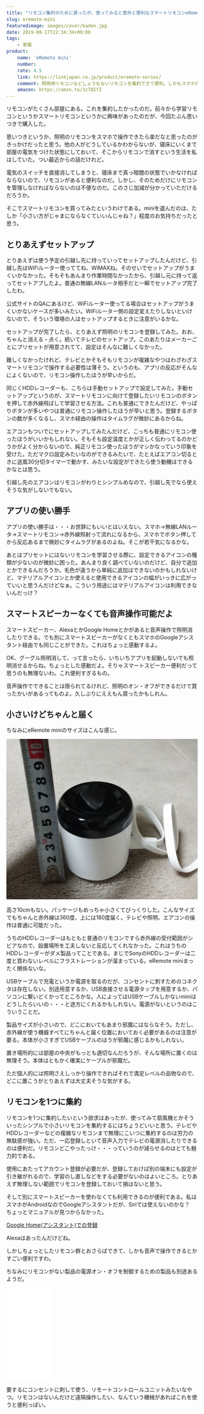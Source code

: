 ```yaml
---
title: "リモコン集約のために買ったが、使ってみると意外と便利なスマートリモコンeRemote mini"
slug: eremote-mini
featuredimage: images/cover/kaden.jpg
date: 2019-08-17T22:34:34+09:00
tags:
    - 家電
product:
    name: 'eRemote mini'
    number: 
    rate: 4.5
    link: https://linkjapan.co.jp/product/eremote-series/
    comment: 照明用リモコンなどしょうもないリモコンを集約できて便利。しかもスマホの音声で操作できる。
    amazon: https://amzn.to/3z7QIfZ
---
```


リモコンがたくさん部屋にある。これを集約したかったのだ。前々から学習リモコンというかスマートリモコンというかに興味があったのだが、今回たぶん思いつきで購入した。

思いつきというか、照明のリモコンをスマホで操作できたら楽だなと思ったのがきっかけだったと思う。他の人がどうしているかわからないが、寝床にいくまで部屋の電気をつけた状態にしておいて、そこからリモコンで消すという生活を私はしていた。つい最近からの話だけれど。

電気のスイッチを直接消してしまうと、寝床まで真っ暗闇の状態でいかなければならないので、リモコンがあると便利なのだ。しかし、そのためだけにリモコンを管理しなければならないのは不便なのだ。このさじ加減が分かっていただけるだろうか。

そこでスマートリモコンを買ってみたというわけである。miniを選んだのは、たしか「小さい方がじゃまにならなくていいんじゃね？」程度のお気持ちだったと思う。

<!--more-->

## とりあえずセットアップ

とりあえずは使う予定の引越し先に持っていってセットアップしたんだけど、引越し先はWiFiルーター使っててね、WiMAXね。そのせいでセットアップがうまくいかなかった。そもそもあんまり作業時間なかったから、引越し元に持って返ってセットアプしたよ。普通の無線LANルータ相手だと一瞬でセットアップ完了したわ。

公式サイトのQAにあるけど、WiFiルーター使ってる場合はセットアップがうまくいかないケースが多いみたい。WiFiルーター側の設定変えたりしないといけないので、そういう環境の人はセットアップするときに注意がいるかな。

セットアップが完了したら、とりあえず照明のリモコンを登録してみた。おお、ちゃんと消える・点く。続いてテレビのセットアップ。このあたりはメーカーごとにプリセットが用意されてて、設定はそんなに難しくなかった。

難しくなかったけれど、テレビとかそもそもリモコンが複雑なやつはわざわざスマートリモコンで操作する必要性は薄そう。というのも、アプリの反応がそんなによくないので、リモコン操作したほうが早いからだ。

同じくHDDレコーダーも、こちらは手動セットアップで設定してみた。手動セットアップというのが、スマートリモコンに向けて登録したいリモコンのボタンを押して赤外線飛ばして学習させる方法。これも普通にできたんだけど、やっぱりボタンが多いやつは普通にリモコン操作したほうが早いと思う。登録するボタンの数が多くなるし、スマホ経由の操作はタイムラグが微妙にあるからね。

エアコンもついでにセットアップしてみたんだけど、こっちも普通にリモコン使ったほうがいいかもしれない。そもそも設定温度とかが正しく伝わってるのかどうかがよく分からないので、純正リモコン使ったほうがマシかなっていう印象を受けた。ただマクロ設定みたいなのができるみたいで、たとえばエアコン切るときに送風30分切タイマーで動かす、みたいな設定ができたら使う動機はできるかなとは思う。

引越し先のエアコンはリモコンがわりとシンプルめなので、引越し先でなら使えそうな気がしないでもない。

## アプリの使い勝手

アプリの使い勝手は・・・お世辞にもいいとはいえない。スマホ→無線LANルータ→スマートリモコン→赤外線照射って流れになるから、スマホでボタン押してから反応あるまで微妙にタイムラグがあるのよね。そこが若干気になるかな。

あとはプリセットにはないリモコンを学習させる際に、設定できるアイコンの種類が少ないのが微妙に困った。あんまり良く調べていないのだけど、自分で追加とかできるんだろうか。毛色が違うから単純に追加はできないのかもしれないけど、マテリアルアイコンとか使えると使用できるアイコンの幅がいっきに広がっていいと思うんだけどなぁ。こういう用途にはマテリアルアイコンは利用できないんだっけ？

## スマートスピーカーなくても音声操作可能だよ

スマートスピーカー、AlexaとかGoogle Homeとかがあると音声操作で照明消したりできる。でも別にスマートスピーカーがなくともスマホのGoogleアシスタント経由でも同じことができた。これはちょっと感動するよ。

OK、グーグル照明消して、って言ったら、いちいちアプリを起動しないでも照明消せるからね。ちょっとした感動だよ。そりゃスマートスピーカー便利だって思うのも無理ないわ。これ便利すぎるもの。

音声操作でできることは限られてるけれど、照明のオン・オフができるだけで買ったかいがあるってものよ。久しぶりにええもん買ったかもしれん。

## 小さいけどちゃんと届く

ちなみにeRemote miniのサイズはこんな感じ。

![eRemote miniの大きさ](eremote-mini.jpg)

高さ10cmもない。パッケージもめっちゃ小さくてびっくりした。こんなサイズでもちゃんと赤外線は360度、上には180度届く。テレビや照明、エアコンの操作は普通に可能だった。

うちのHDDレコーダーはもともと普通のリモコンですら赤外線の受付範囲がシビアなので、設置場所を工夫しないと反応してくれなかった。これはうちのHDDレコーダーがダメ製品ってことである。まじでSonyのHDDレコーダーは二度と買わないレベルにフラストレーションが溜まっている。eRemote miniまったく関係ないな。

USBケーブルで充電というか電源を取るのだが、コンセントに刺すためのコネクタは存在しない。別途用意するか、USB直接させる電源タップを用意するか、パソコンに繋いどくかってところかな。人によってはUSBケーブルしかないminiはどうしたらいいの・・・と途方にくれるかもしれない。電源がないというのはこういうことだ。

製品サイズが小さいので、どこにおいてもあまり邪魔にはならなそう。ただし、赤外線が使う機器すべてにちゃんと届く位置においておく必要があるのは注意が要る。本体が小さすぎてUSBケーブルのほうが邪魔に感じるかもしれない。

置き場所的には部屋の中央がもっとも適切なんだろうが、そんな場所に置くのは無理そう。本体はともかく確実にケーブルが邪魔だ。

ただ個人的には照明さえしっかり操作できればそれで満足レベルの品物なので、どこに置こうがとりあえずは大丈夫そうな気がする。

## リモコンを1つに集約

リモコンを1つに集約したいという欲求はあったが、使ってみて扇風機とかそういったシンプルで小さいリモコンを集約するにはちょうどいいと思う。テレビやHDDレコーダーなどの複雑なリモコンまで無理にこいつに集約するのは労力の無駄感が強い。ただ、一応登録しといて音声入力でテレビの電源消したりできるのは便利だ。リモコンどこやったっけ・・・っていうのが減らせるのはとても魅力的である。

使用にあたってアカウント登録が必要だが、登録しておけば別の端末にも設定が引き継がれるので、学習のし直しなどをする必要がないのはよいところ。とりあえず無理しない範囲でリモコンを登録しておいて損はないと思う。

そして別にスマートスピーカーを使わなくても利用できるのが便利である。私はスマホがAndroidなのでGoogleアシスタントだが、Siriでは使えないのかな？　ちょっとマニュアルが見つからなかった。

[Google Home(アシスタント)での登録](https://linkjapan.co.jp/question/googlehome/)

Alexaはあったんだけどね。

しかしちょっとしたリモコン群とおさらばできて、しかも音声で操作できるとかすごい便利ですわ。

ちなみにリモコンがない製品の電源オン・オフを制御するための製品も別途あるようだ。

<iframe style="width:120px;height:240px;" marginwidth="0" marginheight="0" scrolling="no" frameborder="0" src="//rcm-fe.amazon-adsystem.com/e/cm?lt1=_blank&bc1=000000&IS2=1&bg1=FFFFFF&fc1=000000&lc1=0000FF&t=illusionspace-22&language=ja_JP&o=9&p=8&l=as4&m=amazon&f=ifr&ref=as_ss_li_til&asins=B078HSBNMT&linkId=413febee5f3dcfe58137a2e8b06b0c78"></iframe>

要するにコンセントに刺して使う、リモートコントロールユニットみたいなやつ。リモコンはないんだけど遠隔操作したい、なんていう機械があればこれを使うと便利っぽい。